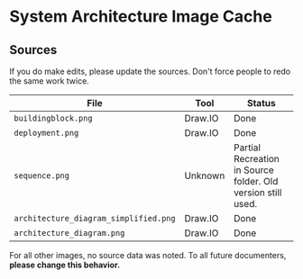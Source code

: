 # System Architecture Image Cache

## Sources

If you do make edits, please update the sources. Don't force people to redo the same work twice.

File | Tool | Status
---|---|---
`buildingblock.png` | Draw.IO | Done
`deployment.png` | Draw.IO | Done
`sequence.png` | Unknown | Partial Recreation in Source folder. Old version still used.
`architecture_diagram_simplified.png` | Draw.IO | Done
`architecture_diagram.png` | Draw.IO | Done

For all other images, no source data was noted. To all future documenters, **please change this behavior.**